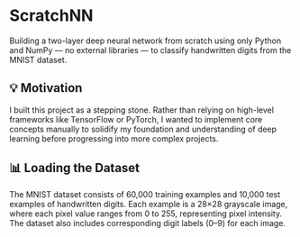 # ScratchNN
Building a two-layer deep neural network from scratch using only Python and NumPy — no external libraries — to classify handwritten digits from the MNIST dataset.

## 💡 Motivation
I built this project as a stepping stone. Rather than relying on high-level frameworks like TensorFlow or PyTorch, I wanted to implement core concepts manually to solidify my foundation and understanding of deep learning before progressing into more complex projects.

## 📊 Loading the Dataset
The MNIST dataset consists of 60,000 training examples and 10,000 test examples of handwritten digits.
Each example is a 28×28 grayscale image, where each pixel value ranges from 0 to 255, representing pixel intensity.
The dataset also includes corresponding digit labels (0–9) for each image.
